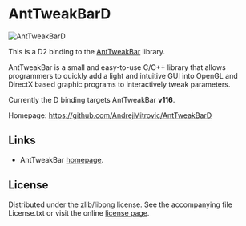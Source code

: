 # AntTweakBarD

![AntTweakBarD](https://raw.github.com/AndrejMitrovic/AntTweakBarD/master/screenshots/tweak.png)

This is a D2 binding to the [AntTweakBar](http://anttweakbar.sourceforge.net) library.

AntTweakBar is a small and easy-to-use C/C++ library that allows programmers
to quickly add a light and intuitive GUI into OpenGL and DirectX based
graphic programs to interactively tweak parameters.

Currently the D binding targets AntTweakBar **v116**.

Homepage: https://github.com/AndrejMitrovic/AntTweakBarD

## Links

- AntTweakBar [homepage](http://anttweakbar.sourceforge.net).

## License

Distributed under the zlib/libpng license.
See the accompanying file License.txt or visit the online
[license page](http://anttweakbar.sourceforge.net/doc/tools:anttweakbar:license).
